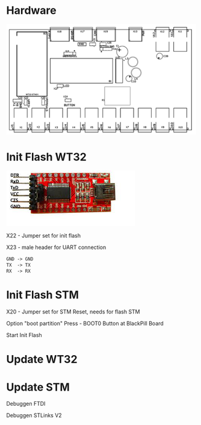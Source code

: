 # Hardware

![-](./hardware/tht_assembly.png "tht assembly drawing")



# Init Flash WT32

![-](./hardware/ftdi.jpg "FTDI")

X22 - Jumper set for init flash

X23 - male header for UART connection

    GND -> GND 
    TX  -> TX 
    RX  -> RX 

# Init Flash STM

X20 - Jumper set for STM Reset, needs for flash STM

Option "boot partition" 
Press - BOOT0 Button at BlackPill Board

Start Init Flash

# Update WT32



# Update STM

Debuggen FTDI

Debuggen STLinks V2